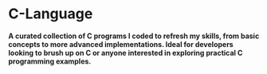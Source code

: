 # C-Language
**A curated collection of C programs I coded to refresh my skills, from basic concepts to more advanced implementations. Ideal for developers looking to brush up on C or anyone interested in exploring practical C programming examples.**
